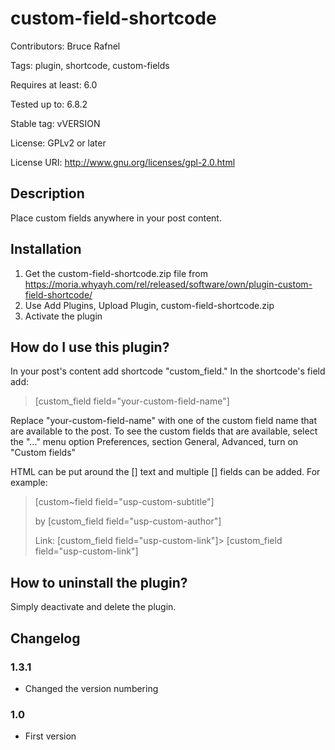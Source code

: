 custom-field-shortcode
======================

Contributors: Bruce Rafnel

Tags: plugin, shortcode, custom-fields

Requires at least: 6.0

Tested up to: 6.8.2

Stable tag: vVERSION

License: GPLv2 or later

License URI: <http://www.gnu.org/licenses/gpl-2.0.html>

Description
-----------

Place custom fields anywhere in your post content.

Installation
------------

1. Get the custom-field-shortcode.zip file from
   https://moria.whyayh.com/rel/released/software/own/plugin-custom-field-shortcode/
2. Use Add Plugins, Upload Plugin, custom-field-shortcode.zip
3. Activate the plugin

How do I use this plugin?
-------------------------

In your post's content add shortcode "custom_field." In the
shortcode's field add:

> [custom_field field="your-custom-field-name"]

Replace "your-custom-field-name" with one of the custom field name
that are available to the post. To see the custom fields that are
available, select the "..." menu option Preferences, section General,
Advanced, turn on "Custom fields"

HTML can be put around the [] text and multiple [] fields can be
added. For example:

> <p>[custom~field field="usp-custom-subtitle"]</p>
>
> <p>by [custom_field field="usp-custom-author"]</p>
>
> <p>Link: [custom_field field="usp-custom-link"]>
> [custom_field field="usp-custom-link"]</p>

How to uninstall the plugin?
----------------------------

Simply deactivate and delete the plugin.

Changelog
---------

### 1.3.1

- Changed the version numbering

### 1.0

- First version
